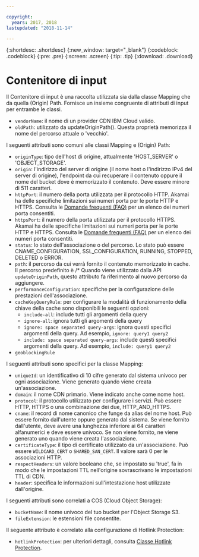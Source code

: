 ```yaml
---

copyright:
  years: 2017, 2018
lastupdated: "2018-11-14"

---
```


{:shortdesc: .shortdesc}
{:new_window: target="_blank"}
{:codeblock: .codeblock}
{:pre: .pre}
{:screen: .screen}
{:tip: .tip}
{:download: .download}

# Contenitore di input
Il Contenitore di input è una raccolta utilizzata sia dalla classe Mapping che da quella (Origin) Path.  Fornisce un insieme congruente di attributi di input per entrambe le classi.

* `vendorName`: il nome di un provider CDN IBM Cloud valido.
* `oldPath`: utilizzato da updateOriginPath(). Questa proprietà memorizza il nome del percorso attuale o 'vecchio'.

I seguenti attributi sono comuni alle classi Mapping e (Origin) Path:
* `originType`: tipo dell'host di origine, attualmente 'HOST_SERVER' o 'OBJECT_STORAGE'.
* `origin`: l'indirizzo del server di origine (il nome host o l'indirizzo IPv4 del server di origine), l'endpoint da cui recuperare il contenuto oppure il nome del bucket dove è memorizzato il contenuto. Deve essere minore di 511 caratteri.
* `httpPort`: il numero della porta utilizzata per il protocollo HTTP. Akamai ha delle specifiche limitazioni sui numeri porta per le porte HTTP e HTTPS. Consulta le [Domande frequenti (FAQ)](faqs.html#are-there-any-restrictions-on-what-http-and-https-port-numbers-are-allowed-for-akamai-) per un elenco dei numeri porta consentiti.
* `httpsPort`: il numero della porta utilizzata per il protocollo HTTPS. Akamai ha delle specifiche limitazioni sui numeri porta per le porte HTTP e HTTPS. Consulta le [Domande frequenti (FAQ)](faqs.html#are-there-any-restrictions-on-what-http-and-https-port-numbers-are-allowed-for-akamai-) per un elenco dei numeri porta consentiti.
* `status`: lo stato dell'associazione o del percorso. Lo stato può essere CNAME_CONFIGURATION, SSL_CONFIGURATION, RUNNING, STOPPED, DELETED o ERROR.
* `path`: il percorso da cui verrà fornito il contenuto memorizzato in cache. Il percorso predefinito è /\* Quando viene utilizzato dalla API `updateOriginPath`, questo attributo fa riferimento al nuovo percorso da aggiungere.
* `performanceConfiguration`: specifiche per la configurazione delle prestazioni dell'associazione.
* `cacheKeyQueryRule`: per configurare la modalità di funzionamento della chiave della cache sono disponibili le seguenti opzioni:
  * `include-all`: include tutti gli argomenti della query
  * `ignore-all`: ignora tutti gli argomenti della query
  * `ignore: space separated query-args`: ignora questi specifici argomenti della query. Ad esempio, `ignore: query1 query2`
  * `include: space separated query-args`: include questi specifici argomenti della query. Ad esempio, `include: query1 query2`
* `geoblockingRule`

I seguenti attributi sono specifici per la classe Mapping:

* `uniqueId`: un identificativo di 10 cifre generato dal sistema univoco per ogni associazione. Viene generato quando viene creata un'associazione.
* `domain`: il nome CDN primario. Viene indicato anche come nome host.
* `protocol`: il protocollo utilizzato per configurare i servizi. Può essere HTTP, HTTPS o una combinazione dei due, HTTP_AND_HTTPS.
* `cname`: il record di nome canonico che funge da alias del nome host. Può essere fornito dall'utente oppure generato dal sistema. Se viene fornito dall'utente, deve avere una lunghezza inferiore ai 64 caratteri alfanumerici e deve essere univoco. Se non viene fornito, ne viene generato uno quando viene creata l'associazione.
* `certificateType`: il tipo di certificato utilizzato da un'associazione. Può essere `WILDCARD_CERT` o `SHARED_SAN_CERT`. Il valore sarà 0 per le associazioni HTTP.
* `respectHeaders`: un valore booleano che, se impostato su 'true', fa in modo che le impostazioni TTL nell'origine sovrascrivano le impostazioni TTL di CDN.
* `header`: specifica le informazioni sull'intestazione host utilizzate dall'origine.

I seguenti attributi sono correlati a COS (Cloud Object Storage):  
* `bucketName`: il nome univoco del tuo bucket per l'Object Storage S3.  
* `fileExtension`: le estensioni file consentite.

Il seguente attributo è correlato alla configurazione di Hotlink Protection:
* `hotlinkProtection`: per ulteriori dettagli, consulta [Classe Hotlink Protection](hotlink-protection-behavior.html).
